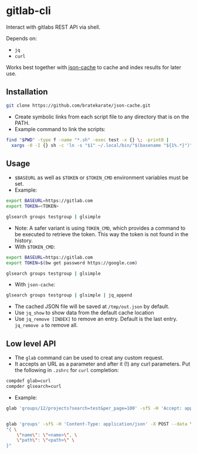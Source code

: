 # gitlab-cli

Interact with gitlabs REST API via shell.

Depends on:
  - `jq`
  - `curl` 

Works best together with [json-cache](https://github.com/bratekarate/json-cache) to cache and index results for later use.

## Installation

```sh
git clone https://github.com/bratekarate/json-cache.git
```
- Create symbolic links from each script file to any directory that is on the PATH.
- Example command to link the scripts:
```sh
find "$PWD" -type f -name "*.sh" -exec test -x {} \; -print0 |
  xargs -0 -I {} sh -c 'ln -s "$1" ~/.local/bin/"$(basename "${1%.*}")"' _ {}
```

## Usage

- `$BASEURL` as well as `$TOKEN` or `$TOKEN_CMD` environment variables must be set.
- Example:
```sh
export BASEURL=https://gitlab.com
export TOKEN=<TOKEN>

glsearch groups testgroup | glsimple
```
- Note: A safer variant is using `TOKEN_CMD`, which provides a command to be executed to retrieve the token. This way the token is not found in the history.
- With `$TOKEN_CMD`:
```sh
export BASEURL=https://gitlab.com
export TOKEN=$(bw get password https://google.com)

glsearch groups testgroup | glsimple
```
- With `json-cache`:
```sh
glsearch groups testgroup | glsimple | jq_append
```
- The cached JSON file will be saved at `/tmp/out.json` by default.
- Use `jq_show` to show data from the default cache location
- Use `jq_remove [INDEX]` to remove an entry. Default is the last entry. `jq_remove a` to remove all.

## Low level API
- The `glab` command can be used to creat any custom request.
- It accepts an URL as a parameter and after it (!) any curl parameters. Put the following in `.zshrc` for `curl` completion:
```zsh
compdef glab=curl
compder glsearch=curl
```
- Example:
```sh
glab 'groups/12/projects?search=test&per_page=100' -sfS -H 'Accept: application/json' 
```
```sh

glab 'groups' -sfS -H 'Content-Type: application/json' -X POST --data \
"{ \
    \"name\": \"<name>\", \
    \"path\": \"<path>\" \
}"
```
